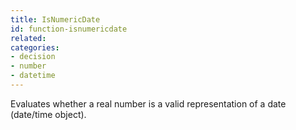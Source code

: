 ```yaml
---
title: IsNumericDate
id: function-isnumericdate
related:
categories:
- decision
- number
- datetime
---
```


Evaluates whether a real number is a valid representation of a date (date/time object).
